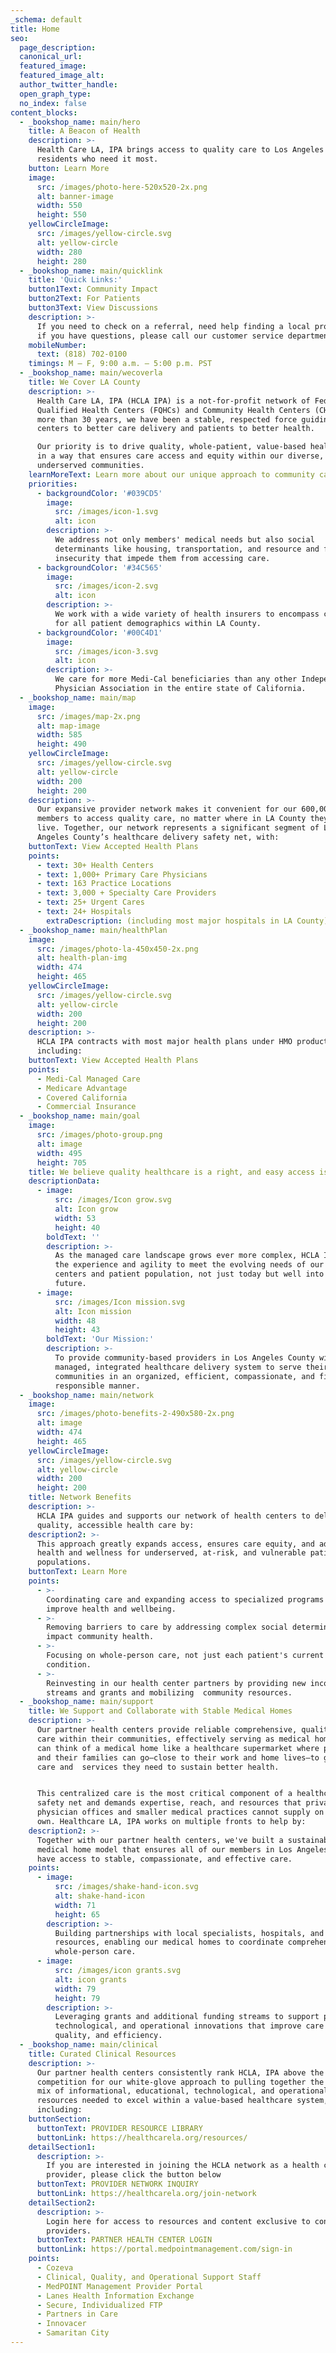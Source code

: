 ```yaml
---
_schema: default
title: Home
seo:
  page_description:
  canonical_url:
  featured_image:
  featured_image_alt:
  author_twitter_handle:
  open_graph_type:
  no_index: false
content_blocks:
  - _bookshop_name: main/hero
    title: A Beacon of Health
    description: >-
      Health Care LA, IPA brings access to quality care to Los Angeles County
      residents who need it most.
    button: Learn More
    image:
      src: /images/photo-here-520x520-2x.png
      alt: banner-image
      width: 550
      height: 550
    yellowCircleImage:
      src: /images/yellow-circle.svg
      alt: yellow-circle
      width: 280
      height: 280
  - _bookshop_name: main/quicklink
    title: 'Quick Links:'
    button1Text: Community Impact
    button2Text: For Patients
    button3Text: View Discussions
    description: >-
      If you need to check on a referral, need help finding a local provider, or
      if you have questions, please call our customer service department at
    mobileNumber:
      text: (818) 702-0100
    timings: M – F, 9:00 a.m. – 5:00 p.m. PST
  - _bookshop_name: main/wecoverla
    title: We Cover LA County
    description: >-
      Health Care LA, IPA (HCLA IPA) is a not-for-profit network of Federally
      Qualified Health Centers (FQHCs) and Community Health Centers (CHCs). For
      more than 30 years, we have been a stable, respected force guiding health
      centers to better care delivery and patients to better health.

      Our priority is to drive quality, whole-patient, value-based health care
      in a way that ensures care access and equity within our diverse,
      underserved communities.
    learnMoreText: Learn more about our unique approach to community care access and equity
    priorities:
      - backgroundColor: '#039CD5'
        image:
          src: /images/icon-1.svg
          alt: icon
        description: >-
          We address not only members' medical needs but also social
          determinants like housing, transportation, and resource and food
          insecurity that impede them from accessing care.
      - backgroundColor: '#34C565'
        image:
          src: /images/icon-2.svg
          alt: icon
        description: >-
          We work with a wide variety of health insurers to encompass coverage
          for all patient demographics within LA County.
      - backgroundColor: '#00C4D1'
        image:
          src: /images/icon-3.svg
          alt: icon
        description: >-
          We care for more Medi-Cal beneficiaries than any other Independent
          Physician Association in the entire state of California.  
  - _bookshop_name: main/map
    image:
      src: /images/map-2x.png
      alt: map-image
      width: 585
      height: 490
    yellowCircleImage:
      src: /images/yellow-circle.svg
      alt: yellow-circle
      width: 200
      height: 200
    description: >-
      Our expansive provider network makes it convenient for our 600,000+
      members to access quality care, no matter where in LA County they work and
      live. Together, our network represents a significant segment of Los
      Angeles County’s healthcare delivery safety net, with:
    buttonText: View Accepted Health Plans
    points:
      - text: 30+ Health Centers
      - text: 1,000+ Primary Care Physicians
      - text: 163 Practice Locations
      - text: 3,000 + Specialty Care Providers
      - text: 25+ Urgent Cares
      - text: 24+ Hospitals
        extraDescription: (including most major hospitals in LA County)
  - _bookshop_name: main/healthPlan
    image:
      src: /images/photo-la-450x450-2x.png
      alt: health-plan-img
      width: 474
      height: 465
    yellowCircleImage:
      src: /images/yellow-circle.svg
      alt: yellow-circle
      width: 200
      height: 200
    description: >-
      HCLA IPA contracts with most major health plans under HMO product lines,
      including:
    buttonText: View Accepted Health Plans
    points:
      - Medi-Cal Managed Care
      - Medicare Advantage
      - Covered California
      - Commercial Insurance
  - _bookshop_name: main/goal
    image:
      src: /images/photo-group.png
      alt: image
      width: 495
      height: 705
    title: We believe quality healthcare is a right, and easy access is a goal.
    descriptionData:
      - image:
          src: /images/Icon grow.svg
          alt: Icon grow
          width: 53
          height: 40
        boldText: ''
        description: >-
          As the managed care landscape grows ever more complex, HCLA IPA has
          the experience and agility to meet the evolving needs of our health
          centers and patient population, not just today but well into the
          future.
      - image:
          src: /images/Icon mission.svg
          alt: Icon mission
          width: 48
          height: 43
        boldText: 'Our Mission:'
        description: >-
          To provide community-based providers in Los Angeles County with a
          managed, integrated healthcare delivery system to serve their
          communities in an organized, efficient, compassionate, and financially
          responsible manner.
  - _bookshop_name: main/network
    image:
      src: /images/photo-benefits-2-490x580-2x.png
      alt: image
      width: 474
      height: 465
    yellowCircleImage:
      src: /images/yellow-circle.svg
      alt: yellow-circle
      width: 200
      height: 200
    title: Network Benefits
    description: >-
      HCLA IPA guides and supports our network of health centers to deliver
      quality, accessible health care by:
    description2: >-
      This approach greatly expands access, ensures care equity, and advances
      health and wellness for underserved, at-risk, and vulnerable patient
      populations.
    buttonText: Learn More
    points:
      - >-
        Coordinating care and expanding access to specialized programs to
        improve health and wellbeing.
      - >-
        Removing barriers to care by addressing complex social determinants that
        impact community health.
      - >-
        Focusing on whole-person care, not just each patient's current medical
        condition.
      - >-
        Reinvesting in our health center partners by providing new income
        streams and grants and mobilizing  community resources.
  - _bookshop_name: main/support
    title: We Support and Collaborate with Stable Medical Homes
    description: >-
      Our partner health centers provide reliable comprehensive, quality primary
      care within their communities, effectively serving as medical homes. You
      can think of a medical home like a healthcare supermarket where patients
      and their families can go—close to their work and home lives—to get the
      care and  services they need to sustain better health.


      This centralized care is the most critical component of a healthcare
      safety net and demands expertise, reach, and resources that private
      physician offices and smaller medical practices cannot supply on their
      own. Healthcare LA, IPA works on multiple fronts to help by:
    description2: >-
      Together with our partner health centers, we've built a sustainable
      medical home model that ensures all of our members in Los Angeles County
      have access to stable, compassionate, and effective care.
    points:
      - image:
          src: /images/shake-hand-icon.svg
          alt: shake-hand-icon
          width: 71
          height: 65
        description: >-
          Building partnerships with local specialists, hospitals, and community
          resources, enabling our medical homes to coordinate comprehensive
          whole-person care.
      - image:
          src: /images/icon grants.svg
          alt: icon grants
          width: 79
          height: 79
        description: >-
          Leveraging grants and additional funding streams to support program,
          technological, and operational innovations that improve care access,
          quality, and efficiency.
  - _bookshop_name: main/clinical
    title: Curated Clinical Resources
    description: >-
      Our partner health centers consistently rank HCLA, IPA above the
      competition for our white-glove approach to pulling together the optimal
      mix of informational, educational, technological, and operational
      resources needed to excel within a value-based healthcare system,
      including:
    buttonSection:
      buttonText: PROVIDER RESOURCE LIBRARY
      buttonLink: https://healthcarela.org/resources/
    detailSection1:
      description: >-
        If you are interested in joining the HCLA network as a health center
        provider, please click the button below
      buttonText: PROVIDER NETWORK INQUIRY
      buttonLink: https://healthcarela.org/join-network
    detailSection2:
      description: >-
        Login here for access to resources and content exclusive to contracted
        providers.
      buttonText: PARTNER HEALTH CENTER LOGIN
      buttonLink: https://portal.medpointmanagement.com/sign-in
    points:
      - Cozeva
      - Clinical, Quality, and Operational Support Staff
      - MedPOINT Management Provider Portal
      - Lanes Health Information Exchange
      - Secure, Individualized FTP
      - Partners in Care
      - Innovacer
      - Samaritan City
---
```


